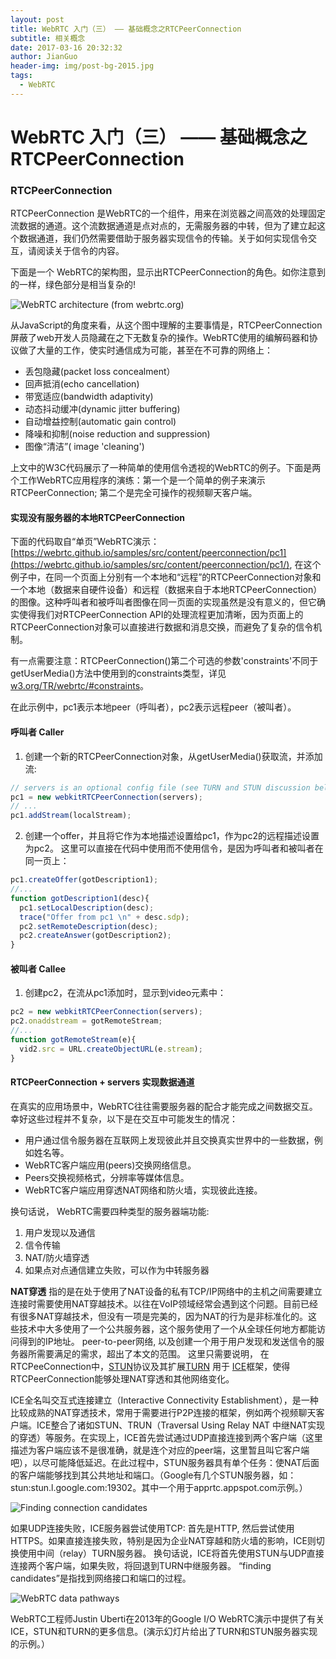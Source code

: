 ```yaml
---
layout: post
title: WebRTC 入门（三） —— 基础概念之RTCPeerConnection
subtitle: 相关概念
date: 2017-03-16 20:32:32
author: JianGuo
header-img: img/post-bg-2015.jpg
tags:
  - WebRTC
---
```


# WebRTC 入门（三） —— 基础概念之RTCPeerConnection

### RTCPeerConnection

RTCPeerConnection 是WebRTC的一个组件，用来在浏览器之间高效的处理固定流数据的通道。这个流数据通道是点对点的，无需服务器的中转，但为了建立起这个数据通道，我们仍然需要借助于服务器实现信令的传输。关于如何实现信令交互，请阅读关于信令的内容。

下面是一个 WebRTC的架构图，显示出RTCPeerConnection的角色。如你注意到的一样，绿色部分是相当复杂的!

![WebRTC architecture (from webrtc.org)](https://www.html5rocks.com/en/tutorials/webrtc/basics/webrtcArchitecture.png)

从JavaScript的角度来看，从这个图中理解的主要事情是，RTCPeerConnection屏蔽了web开发人员隐藏在之下无数复杂的操作。WebRTC使用的编解码器和协议做了大量的工作，使实时通信成为可能，甚至在不可靠的网络上：

- 丢包隐藏(packet loss concealment）
- 回声抵消(echo cancellation)
- 带宽适应(bandwidth adaptivity)
- 动态抖动缓冲(dynamic jitter buffering)
- 自动增益控制(automatic gain control)
- 降噪和抑制(noise reduction and suppression)
- 图像“清洁”( image 'cleaning')

上文中的W3C代码展示了一种简单的使用信令透视的WebRTC的例子。下面是两个工作WebRTC应用程序的演练：第一个是一个简单的例子来演示RTCPeerConnection; 第二个是完全可操作的视频聊天客户端。

#### 实现没有服务器的本地RTCPeerConnection

下面的代码取自“单页”WebRTC演示：[https://webrtc.github.io/samples/src/content/peerconnection/pc1](https://webrtc.github.io/samples/src/content/peerconnection/pc1/), 在这个例子中，在同一个页面上分别有一个本地和“远程”的RTCPeerConnection对象和一个本地（数据来自硬件设备）和远程（数据来自于本地RTCPeerConnection）的图像。这种呼叫者和被呼叫者图像在同一页面的实现虽然是没有意义的，但它确实使得我们对RTCPeerConnection API的处理流程更加清晰，因为页面上的RTCPeerConnection对象可以直接进行数据和消息交换，而避免了复杂的信令机制。

有一点需要注意：RTCPeerConnection()第二个可选的参数'constraints'不同于getUserMedia()方法中使用到的constraints类型，详见 [w3.org/TR/webrtc/#constraints](http://www.w3.org/TR/webrtc/#constraints)。

在此示例中，pc1表示本地peer（呼叫者），pc2表示远程peer（被叫者）。

#### 呼叫者 Caller
1. 创建一个新的RTCPeerConnection对象，从getUserMedia()获取流，并添加流:
```javascript
// servers is an optional config file (see TURN and STUN discussion below)
pc1 = new webkitRTCPeerConnection(servers);
// ...
pc1.addStream(localStream);
```

2. 创建一个offer，并且将它作为本地描述设置给pc1，作为pc2的远程描述设置为pc2。 这里可以直接在代码中使用而不使用信令，是因为呼叫者和被叫者在同一页上：
```javascript
pc1.createOffer(gotDescription1);
//...
function gotDescription1(desc){
  pc1.setLocalDescription(desc);
  trace("Offer from pc1 \n" + desc.sdp);
  pc2.setRemoteDescription(desc);
  pc2.createAnswer(gotDescription2);
}
```

#### 被叫者 Callee
1. 创建pc2，在流从pc1添加时，显示到video元素中：
```javascript
pc2 = new webkitRTCPeerConnection(servers);
pc2.onaddstream = gotRemoteStream;
//...
function gotRemoteStream(e){
  vid2.src = URL.createObjectURL(e.stream);
}
```

#### RTCPeerConnection + servers 实现数据通道
在真实的应用场景中，WebRTC往往需要服务器的配合才能完成之间数据交互。幸好这些过程并不复杂，以下是在交互中可能发生的情况：

- 用户通过信令服务器在互联网上发现彼此并且交换真实世界中的一些数据，例如姓名等。
- WebRTC客户端应用(peers)交换网络信息。
- Peers交换视频格式，分辨率等媒体信息。
- WebRTC客户端应用穿透NAT网络和防火墙，实现彼此连接。

换句话说， WebRTC需要四种类型的服务器端功能:

1. 用户发现以及通信
2. 信令传输
3. NAT/防火墙穿透
4. 如果点对点通信建立失败，可以作为中转服务器

**NAT穿透** 指的是在处于使用了NAT设备的私有TCP/IP网络中的主机之间需要建立连接时需要使用NAT穿越技术。以往在VoIP领域经常会遇到这个问题。目前已经有很多NAT穿越技术，但没有一项是完美的，因为NAT的行为是非标准化的。这些技术中大多使用了一个公共服务器，这个服务使用了一个从全球任何地方都能访问得到的IP地址。
peer-to-peer网络, 以及创建一个用于用户发现和发送信令的服务器所需要满足的需求，超出了本文的范围。 这里只需要说明， 在RTCPeeConnection中，[STUN](http://en.wikipedia.org/wiki/STUN)协议及其扩展[TURN](http://en.wikipedia.org/wiki/Traversal_Using_Relay_NAT) 用于 [ICE](http://en.wikipedia.org/wiki/Interactive_Connectivity_Establishment)框架，使得RTCPeerConnection能够处理NAT穿透和其他网络变化。

ICE全名叫交互式连接建立（Interactive Connectivity Establishment），是一种比较成熟的NAT穿透技术，常用于需要进行P2P连接的框架，例如两个视频聊天客户端。ICE整合了诸如STUN、TRUN（Traversal Using Relay NAT 中继NAT实现的穿透）等服务。在实现上，ICE首先尝试通过UDP直接连接到两个客户端（这里描述为客户端应该不是很准确，就是连个对应的peer端，这里暂且叫它客户端吧），以尽可能降低延迟。在此过程中，STUN服务器具有单个任务：使NAT后面的客户端能够找到其公共地址和端口。（Google有几个STUN服务器，如：stun:stun.l.google.com:19302。其中一个用于apprtc.appspot.com示例。）

![Finding connection candidates](https://www.html5rocks.com/en/tutorials/webrtc/basics/stun.png)

如果UDP连接失败，ICE服务器尝试使用TCP: 首先是HTTP, 然后尝试使用HTTPS。如果直接连接失败，特别是因为企业NAT穿越和防火墙的影响，ICE则切换使用中间（relay）TURN服务器。 换句话说，ICE将首先使用STUN与UDP直接连接两个客户端，如果失败，将回退到TURN中继服务器。 “finding candidates”是指找到网络接口和端口的过程。

![WebRTC data pathways](https://www.html5rocks.com/en/tutorials/webrtc/basics/dataPathways.png)

WebRTC工程师Justin Uberti在2013年的Google I/O WebRTC演示中提供了有关ICE，STUN和TURN的更多信息。(演示幻灯片给出了TURN和STUN服务器实现的示例。）
